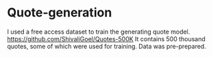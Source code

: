 # Quote-generation

I used a free access dataset to train the generating quote model. 
https://github.com/ShivaliGoel/Quotes-500K
It contains 500 thousand quotes, some of which were used for training. Data was pre-prepared.

